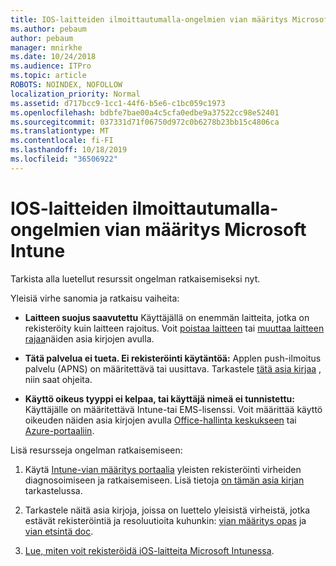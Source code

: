 ```yaml
---
title: IOS-laitteiden ilmoittautumalla-ongelmien vian määritys Microsoft Intune
ms.author: pebaum
author: pebaum
manager: mnirkhe
ms.date: 10/24/2018
ms.audience: ITPro
ms.topic: article
ROBOTS: NOINDEX, NOFOLLOW
localization_priority: Normal
ms.assetid: d717bcc9-1cc1-44f6-b5e6-c1bc059c1973
ms.openlocfilehash: bdbfe7bae00a4c5cfa0edbe9a37522cc98e52401
ms.sourcegitcommit: 037331d71f06750d972c0b6278b23bb15c4806ca
ms.translationtype: MT
ms.contentlocale: fi-FI
ms.lasthandoff: 10/18/2019
ms.locfileid: "36506922"
---
```

# <a name="troubleshoot-issues-with-enrolling-ios-devices-in-microsoft-intune"></a>IOS-laitteiden ilmoittautumalla-ongelmien vian määritys Microsoft Intune

Tarkista alla luetellut resurssit ongelman ratkaisemiseksi nyt. 
  
Yleisiä virhe sanomia ja ratkaisu vaiheita:
  
- **Laitteen suojus saavutettu** Käyttäjällä on enemmän laitteita, jotka on rekisteröity kuin laitteen rajoitus. Voit [poistaa laitteen](https://docs.microsoft.com/intune/devices-wipe) tai [muuttaa laitteen rajaa](https://docs.microsoft.com/intune/enrollment-restrictions-set#set-device-limit-restrictions)näiden asia kirjojen avulla.
    
- **Tätä palvelua ei tueta. Ei rekisteröinti käytäntöä:** Applen push-ilmoitus palvelu (APNS) on määritettävä tai uusittava. Tarkastele [tätä asia kirjaa](https://docs.microsoft.com/intune/apple-mdm-push-certificate-get) , niin saat ohjeita. 
    
- **Käyttö oikeus tyyppi ei kelpaa, tai käyttäjä nimeä ei tunnistettu:** Käyttäjälle on määritettävä Intune-tai EMS-lisenssi. Voit määrittää käyttö oikeuden näiden asia kirjojen avulla [Office-hallinta keskukseen](https://docs.microsoft.com/intune/licenses-assign) tai [Azure-portaaliin](https://docs.microsoft.com/azure/active-directory/license-users-groups).
    
Lisä resursseja ongelman ratkaisemiseen:
  
1. Käytä [Intune-vian määritys portaalia](https://devicemanagement.microsoft.com/#blade/Microsoft_Intune_DeviceSettings/TroubleshootBlade) yleisten rekisteröinti virheiden diagnosoimiseen ja ratkaisemiseen. Lisä tietoja [on tämän asia kirjan](https://docs.microsoft.com/intune/help-desk-operators) tarkastelussa. 
    
2. Tarkastele näitä asia kirjoja, joissa on luettelo yleisistä virheistä, jotka estävät rekisteröintiä ja resoluutioita kuhunkin: [vian määritys opas](https://support.microsoft.com/help/4039809/troubleshooting-ios-device-enrollment-in-intune) ja [vian etsintä doc](https://docs.microsoft.com/intune-classic/troubleshoot/troubleshoot-device-enrollment-in-intune).
    
3. [Lue, miten voit rekisteröidä iOS-laitteita Microsoft Intunessa](https://docs.microsoft.com/intune/ios-enroll).
    

